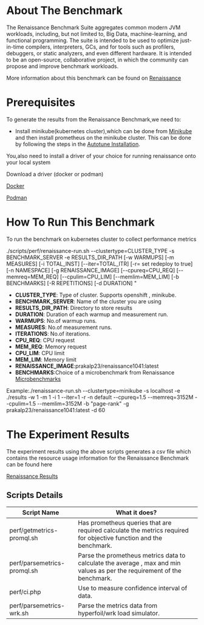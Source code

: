 
# About The Benchmark
The Renaissance Benchmark Suite aggregates common modern JVM workloads, including, but not limited to, Big Data, machine-learning, and functional programming. The suite is intended to be used to optimize just-in-time compilers, interpreters, GCs, and for tools such as profilers, debuggers, or static analyzers, and even different hardware. It is intended to be an open-source, collaborative project, in which the community can propose and improve benchmark workloads.

More information about this benchmark can be found on [Renaissance](https://github.com/renaissance-benchmarks/renaissance)
# Prerequisites
To generate the results from the Renaissance Benchmark,we need to:  

 - Install minikube(kubernetes cluster),which can be done from [Minikube](https://minikube.sigs.k8s.io/docs/start/) and then install prometheus on the minikube cluster. This can be done by following the steps in the [Autotune Installation](https://github.com/kruize/autotune/blob/master/docs/autotune_install.md). 

 You,also need to install a driver of your choice for running  renaissance onto your local system
 
 Download a driver (docker or podman)
 
 [Docker](https://docs.docker.com/engine/install/)
 
 [Podman](https://podman.io/getting-started/installation)
 
 # How To Run This Benchmark
 
 To run the benchmark on kubernetes cluster to collect performance metrics
 
 ./scripts/perf/renaissance-run.sh --clustertype=CLUSTER_TYPE -s BENCHMARK_SERVER -e RESULTS_DIR_PATH [-w WARMUPS] [-m MEASURES] [-i TOTAL_INST] [--iter=TOTAL_ITR] [-r= set redeploy to true] [-n NAMESPACE] [-g RENAISSANCE_IMAGE] [--cpureq=CPU_REQ] [--memreq=MEM_REQ] [--cpulim=CPU_LIM] [--memlim=MEM_LIM] [-b BENCHMARKS] [-R REPETITIONS] [-d DURATION] "
 
 - **CLUSTER_TYPE**: Type of cluster. Supports openshift , minikube.
- **BENCHMARK_SERVER**: Name of the cluster you are using
- **RESULTS_DIR_PATH**: Directory to store results
- **DURATION**: Duration of each warmup and measurement run.
- **WARMUPS**: No.of warmup runs.
- **MEASURES**: No.of measurement runs.
- **ITERATIONS**: No.of iterations.
- **CPU_REQ**: CPU request
- **MEM_REQ**: Memory request
- **CPU_LIM**: CPU limit
- **MEM_LIM**: Memory limit
- **RENAISSANCE_IMAGE**:prakalp23/renaissance1041:latest 
- **BENCHMARKS**:Choice of a microbenchmark from Renaissance [Microbenchmarks](https://github.com/renaissance-benchmarks/renaissance)

Example:./renaissance-run.sh --clustertype=minikube -s localhost -e ./results -w 1 -m 1 -i 1 --iter=1 -r -n default  --cpureq=1.5 --memreq=3152M --cpulim=1.5 --memlim=3152M -b "page-rank" -g prakalp23/renaissance1041:latest -d 60

 # The Experiment Results
 
 The experiment results using the above scripts generates a csv file which contains the resource usage information for the Renaissance Benchmark can be found here
 
 [Renaissance Results](https://github.com/Prakalp23/autotune-results/tree/renaissance/Renaissance)
 
 
## Scripts Details

| Script Name                   |       What it does?																			|
|-------------------------------|-----------------------------------------------------------------------------------------------------------------------------------------------------------------------|
| perf/getmetrics-promql.sh     |       Has prometheus queries that are required calculate the metrics required for objective function and the benchmark.                                       	|
| perf/parsemetrics-promql.sh   |       Parse the prometheus metrics data to calculate the average , max and min values as per the requirement of the benchmark.                                	|
| perf/ci.php			|	Use to measure confidence interval of data.															|
| perf/parsemetrics-wrk.sh      |       Parse the metrics data from hyperfoil/wrk load simulator.                                                                                               	|


 
